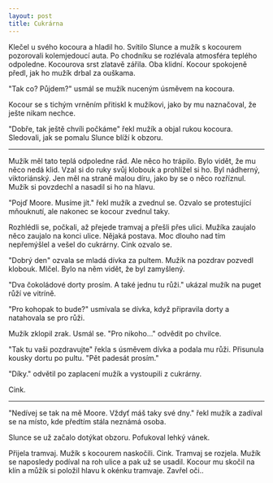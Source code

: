 ```yaml
---
layout: post
title: Cukrárna
---
```


Klečel u svého kocoura a hladil ho. Svítilo Slunce a mužík s kocourem pozorovali kolemjedoucí auta. Po chodníku se rozlévala atmosféra teplého odpoledne. Kocourova srst zlatavě zářila. Oba klidní. Kocour spokojeně předl, jak ho mužík drbal za ouškama.

"Tak co? Půjdem?" usmál se mužík nuceným úsměvem na kocoura.

Kocour se s tichým vrněním přitiskl k mužíkovi, jako by mu naznačoval, že ješte nikam nechce.

"Dobře, tak ještě chvíli počkáme" řekl mužík a objal rukou kocoura. Sledovali, jak se pomalu Slunce blíží k obzoru.

---

Mužík měl tato teplá odpoledne rád. Ale něco ho trápilo. Bylo vidět, že mu něco nedá klid. Vzal si do ruky svůj klobouk a prohlížel si ho. Byl nádherný, viktoriánský. Jen měl na straně malou díru, jako by se o něco rozříznul. Mužík si povzdechl a nasadil si ho na hlavu.

"Pojď Moore. Musíme jít." řekl mužík a zvednul se. Ozvalo se protestující mňouknutí, ale nakonec se kocour zvednul taky.

Rozhlédli se, počkali, až přejede tramvaj a přešli přes ulici. Mužíka zaujalo něco zaujalo na konci ulice. Nějaká postava. Moc dlouho nad tím nepřemýšlel a vešel do cukrárny. Cink ozvalo se.

"Dobrý den" ozvala se mladá dívka za pultem. Mužík na pozdrav pozvedl klobouk. Mlčel. Bylo na něm vidět, že byl zamyšlený.

"Dva čokoládové dorty prosím. A také jednu tu růži." ukázal mužík na puget růží ve vitríně.

"Pro kohopak to bude?" usmívala se dívka, když připravila dorty a natahovala se pro růži.

Mužík zklopil zrak. Usmál se. "Pro nikoho..." odvědit po chvilce.

"Tak tu vaši pozdravujte" řekla s úsměvem dívka a podala mu růži. Přisunula kousky dortu po pultu. "Pět padesát prosím."

"Díky." odvětil po zaplacení mužík a vystoupili z cukrárny.

Cink.

---

"Nedívej se tak na mě Moore. Vždyť máš taky své dny." řekl mužík a zadíval se na místo, kde předtím stála neznámá osoba.

Slunce se už začalo dotýkat obzoru. Pofukoval lehký vánek.

Přijela tramvaj. Mužík s kocourem naskočili. Cink. Tramvaj se rozjela. Mužík se naposledy podíval na roh ulice a pak už se usadil. Kocour mu skočil na klín a můžík si položil hlavu k okénku tramvaje. Zavřel oči..
